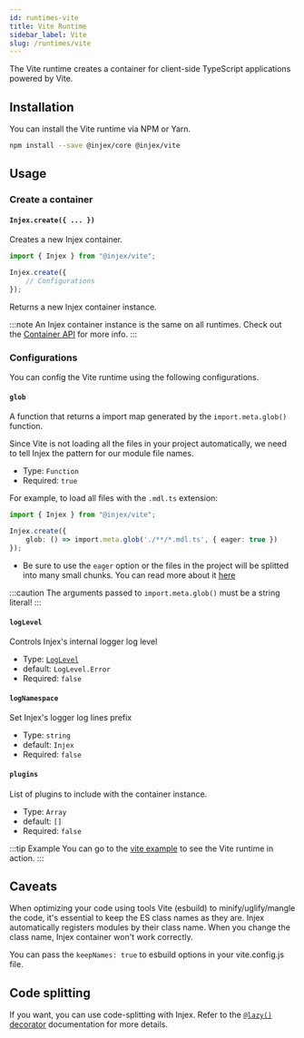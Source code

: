 ```yaml
---
id: runtimes-vite
title: Vite Runtime
sidebar_label: Vite
slug: /runtimes/vite
---
```


The Vite runtime creates a container for client-side TypeScript applications powered by Vite.

## Installation

You can install the Vite runtime via NPM or Yarn.

```bash npm2yarn
npm install --save @injex/core @injex/vite
```

## Usage

### Create a container

#### `Injex.create({ ... })`

Creates a new Injex container.

```typescript
import { Injex } from "@injex/vite";

Injex.create({
    // Configurations
});
```

Returns a new Injex container instance.

:::note
An Injex container instance is the same on all runtimes. Check out the [Container API](/docs/api/core/container) for more info.
:::

### Configurations

You can config the Vite runtime using the following configurations.

#### `glob`

A function that returns a import map generated by the `import.meta.glob()` function.  

Since Vite is not loading all the files in your project automatically, we need to tell Injex the pattern for our module file names.

* Type: `Function`
* Required: `true`

For example, to load all files with the `.mdl.ts` extension:

```typescript
import { Injex } from "@injex/vite";

Injex.create({
    glob: () => import.meta.glob('./**/*.mdl.ts', { eager: true })
});
```

- Be sure to use the `eager` option or the files in the project will be splitted into many small chunks. You can read more about it [here](https://vitejs.dev/guide/features.html#glob-import)

:::caution
The arguments passed to `import.meta.glob()` must be a string literal!
:::

#### `logLevel`

Controls Injex's internal logger log level

* Type: [`LogLevel`](/docs/api/core/enums-interfaces#loglevel)
* default: `LogLevel.Error`
* Required: `false`

#### `logNamespace`

Set Injex's logger log lines prefix

* Type: `string`
* default: `Injex`
* Required: `false`

#### `plugins`

List of plugins to include with the container instance.

* Type: `Array`
* default: `[]`
* Required: `false`

:::tip Example
You can go to the [vite example](/docs/examples#vite-runtime-example) to see the Vite runtime in action.
:::

## Caveats

When optimizing your code using tools Vite (esbuild) to minify/uglify/mangle the code, it's essential to keep the ES class names as they are. Injex automatically registers modules by their class name. When you change the class name, Injex container won't work correctly.

You can pass the `keepNames: true` to esbuild options in your vite.config.js file.

## Code splitting

If you want, you can use code-splitting with Injex. Refer to the [`@lazy()` decorator](/docs/api/core/decorators/lazy) documentation for more details.